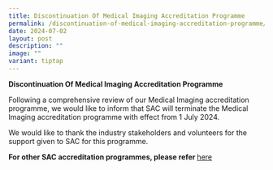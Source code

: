 ```yaml
---
title: Discontinuation Of Medical Imaging Accreditation Programme
permalink: /discontinuation-of-medical-imaging-accreditation-programme/
date: 2024-07-02
layout: post
description: ""
image: ""
variant: tiptap
---
```

<p><strong>Discontinuation Of Medical Imaging Accreditation Programme</strong>
</p>
<p></p>
<p>Following a comprehensive review of our Medical Imaging accreditation
programme, we would like to inform that SAC will terminate the Medical
Imaging accreditation programme with effect from 1 July 2024.</p>
<p>We would like to thank the industry stakeholders and volunteers for the
support given to SAC for this programme.</p>
<p></p>
<p><strong>For other SAC accreditation programmes, please refer </strong>
<a href="https://www.sac-accreditation.gov.sg/services/accreditation-services/" rel="noopener noreferrer nofollow" target="_blank">here</a>
</p>
<p>&nbsp;</p>